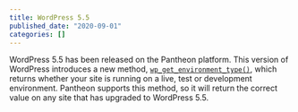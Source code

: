 ```yaml
---
title: WordPress 5.5
published_date: "2020-09-01"
categories: []
---
```

WordPress 5.5 has been released on the Pantheon platform. This version of WordPress introduces a new method, [`wp_get_environment_type()`](https://make.wordpress.org/core/2020/07/24/new-wp_get_environment_type-function-in-wordpress-5-5/), which returns whether your site is running on a live, test or development environment. Pantheon supports this method, so it will return the correct value on any site that has upgraded to WordPress 5.5.
